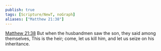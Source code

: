 ```yaml
---
publish: true
tags: [Scripture/NewT, noGraph]
aliases: ["Matthew 21:38"]
---
```

[Matthew 21:38](https://churchofjesuschrist.org/study/scriptures/nt/matt/21?lang=eng&id=p38#p38) But when the husbandmen saw the son, they said among themselves, This is the heir; come, let us kill him, and let us seize on his inheritance.
